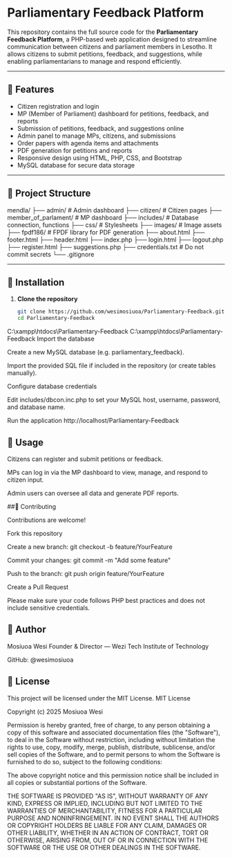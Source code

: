 # Parliamentary Feedback Platform

This repository contains the full source code for the **Parliamentary Feedback Platform**, a PHP-based web application designed to streamline communication between citizens and parliament members in Lesotho. It allows citizens to submit petitions, feedback, and suggestions, while enabling parliamentarians to manage and respond efficiently.

---

## 🌟 Features

- Citizen registration and login  
- MP (Member of Parliament) dashboard for petitions, feedback, and reports  
- Submission of petitions, feedback, and suggestions online  
- Admin panel to manage MPs, citizens, and submissions  
- Order papers with agenda items and attachments  
- PDF generation for petitions and reports  
- Responsive design using HTML, PHP, CSS, and Bootstrap  
- MySQL database for secure data storage  

---

## 📂 Project Structure
mendla/
├── admin/ # Admin dashboard
├── citizen/ # Citizen pages
├── member_of_parlament/ # MP dashboard
├── includes/ # Database connection, functions
├── css/ # Stylesheets
├── images/ # Image assets
├── fpdf186/ # FPDF library for PDF generation
├── about.html
├── footer.html
├── header.html
├── index.php
├── login.html
├── logout.php
├── register.html
├── suggestions.php
├── credentials.txt # Do not commit secrets
└── .gitignore



---

## 🚀 Installation

1. **Clone the repository**  

   ```bash
   git clone https://github.com/wesimosiuoa/Parliamentary-Feedback.git
   cd Parliamentary-Feedback
C:\xampp\htdocs\Parliamentary-Feedback
C:\xampp\htdocs\Parliamentary-Feedback
Import the database

Create a new MySQL database (e.g. parliamentary_feedback).

Import the provided SQL file if included in the repository (or create tables manually).

Configure database credentials

Edit includes/dbcon.inc.php to set your MySQL host, username, password, and database name.

Run the application
http://localhost/Parliamentary-Feedback

## 📝 Usage

Citizens can register and submit petitions or feedback.

MPs can log in via the MP dashboard to view, manage, and respond to citizen input.

Admin users can oversee all data and generate PDF reports.

##🤝 Contributing

Contributions are welcome!

Fork this repository

Create a new branch: git checkout -b feature/YourFeature

Commit your changes: git commit -m "Add some feature"

Push to the branch: git push origin feature/YourFeature

Create a Pull Request

Please make sure your code follows PHP best practices and does not include sensitive credentials.


## 👤 Author

Mosiuoa Wesi
Founder & Director — Wezi Tech Institute of Technology

GitHub: @wesimosiuoa

## 📄 License

This project will be licensed under the MIT License.
MIT License

Copyright (c) 2025 Mosiuoa Wesi

Permission is hereby granted, free of charge, to any person obtaining a copy
of this software and associated documentation files (the "Software"), to deal
in the Software without restriction, including without limitation the rights
to use, copy, modify, merge, publish, distribute, sublicense, and/or sell
copies of the Software, and to permit persons to whom the Software is
furnished to do so, subject to the following conditions:

The above copyright notice and this permission notice shall be included in all
copies or substantial portions of the Software.

THE SOFTWARE IS PROVIDED "AS IS", WITHOUT WARRANTY OF ANY KIND, EXPRESS OR
IMPLIED, INCLUDING BUT NOT LIMITED TO THE WARRANTIES OF MERCHANTABILITY,
FITNESS FOR A PARTICULAR PURPOSE AND NONINFRINGEMENT. IN NO EVENT SHALL THE
AUTHORS OR COPYRIGHT HOLDERS BE LIABLE FOR ANY CLAIM, DAMAGES OR OTHER
LIABILITY, WHETHER IN AN ACTION OF CONTRACT, TORT OR OTHERWISE, ARISING FROM,
OUT OF OR IN CONNECTION WITH THE SOFTWARE OR THE USE OR OTHER DEALINGS IN THE
SOFTWARE.
